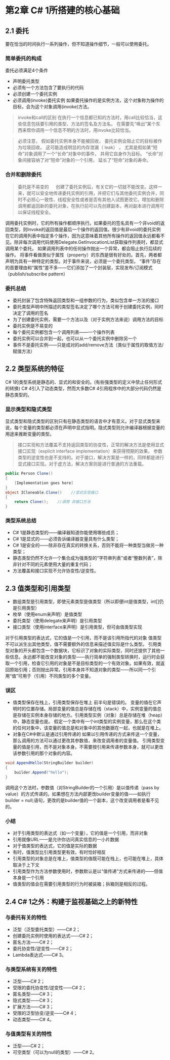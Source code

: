 # 第2章 C# 1所搭建的核心基础
## 2.1 委托
要在恰当的时间执行一系列操作，但不知道操作细节，一般可以使用委托。
### 简单委托的构成
委托必须满足4个条件
* 声明委托类型
* 必须有一个方法包含了要执行的代码
* 必须创建一个委托实例
* 必须调用(invoke)委托实例
  如果委托操作的是实例方法，这个对象称为操作的目标，会为这个对象调用(invoke)方法。
> invoke和call的区别
> 在执行一个信息都已知的方法时，用call比较恰当，这些信息包括要引用的类型、方法的签名及方法名。
> 在需要先“唤出”某个东西来帮你调用一个信息不明的方法时，用invoke比较恰当。

>必须注意， 假如委托实例本身不能被回收， 委托实例会阻止它的目标被作为垃圾回收。 这可能造成明显的内存泄漏（ leak） ， 尤其是假如某“短命”对象调用了一个“长命”对象中的事件， 并用它自身作为目标。 “长命”对象间接容纳了对“短命”对象的一个引用， 延长了“短命”对象的寿命。
### 合并和删除委托
> 委托是不易变的   
> 创建了委托实例后，有关它的一切就不能改变。这样一来，就可以安全地传递委托实例的引用，并把它们与其他委托实例合并，同时不必担心一致性、线程安全性或者是否有其他人试图更改它。增加和删除调用都返回新的委托对象，在执行前可以先创建副本，再对副本进行调用可以保证线程安全。

调用委托实例时，它的所有操作都顺序执行。如果委托的签名具有一个非void的返回类型，则Invoke的返回值是最后一个操作的返回值。很少有非void的委托实例在它的调用列表中指定多个操作，因为这意味着其他所有操作的返回值永远都看不见。除非每次调用代码使用Delegate.GetInvocationList获取操作列表时，都显式调用某个委托。
如果调用列表中的任何操作抛出一个异常，都会阻止执行后续的操作。
将事件看做类似于属性（property）的东西是很有好处的。首先，两者都声明为具有一种特定的类型。对于事件来说，必须是一个委托类型。
“事件”存在的首要理由和“属性”差不多——它们添加了一个封装层，实现发布/订阅模式（publish/subscribe pattern）
### 委托总结
* 委托封装了包含特殊返回类型和一组参数的行为，类似包含单一方法的接口
* 委托类型声明中所描述的类型签名决定了哪个方法可用于创建委托实例，同时决定了调用的签名
* 为了创建委托实例，需要一个方法以及（对于实例方法来说）调用方法的目标
* 委托实例是不易变的
* 每个委托实例都包含一个调用列表——一个操作列表
* 委托实例可以合并到一起，也可以从一个委托实例中删除另一个
* 事件不是委托实例——只是成对的add/remove方法（类似于属性的取值方法/赋值方法）

## 2.2 类型系统的特征
C# 1的类型系统是静态的、显式的和安全的。(有些强类型的定义中禁止任何形式的转换)
C# 4引入了动态类型，然而大多数C# 4引用程序中的大部分代码仍然是静态类型的。
### 显示类型和隐式类型
显式类型和隐式类型的区别只有在静态类型的语言中才有意义。对于显式类型来说，每个变量的类型都必须在声明中显式指明。隐式类型则允许编译器根据变量的用途来推断变量的类型。
> 接口实现和方法覆盖不支持返回类型的协变性，正常的解决方法是使用显式接口实现（explicit interface implementation）来获得预期的效果。
> 参数类型的逆变性也是不支持的。对于接口，解决方案是一样的，同样都是进行显式接口实现。对于虚方法，解决方案则是进行普通的方法重载。
```c#
public Person Clone()
{
    [Implementation goes here]
}
object ICloneable.Clone()    //显式实现接口
{
    return Clone();    //调用 非接口方法
}
```
### 类型系统总结
* C# 1是静态类型的——编译器知道你能使用哪些成员；
* C# 1是显式的——必须告诉编译器变量具有什么类型；
* C# 1是安全的——除非存在真实的转换关系，否则不能将一种类型当做另一种类型；
* 静态类型仍然不允许一个集合成为强类型的“字符串列表”或者“整数列表”，除非针对不同的元素使用大量的重复代码；
* 方法覆盖和接口实现不允许协变性/逆变性。

## 2.3 值类型和引用类型
* 数组类型是引用类型，即使元素类型是值类型（所以即便int是值类型，int[]仍是引用类型）
* 枚举（使用enum来声明）是值类型
* 委托类型（使用delegate来声明）是引用类型
* 接口类型（使用interface来声明）是引用类型，但可由值类型实现

对于引用类型的表达式，它的值是一个引用，而不是该引用所指代的对象
值类型不可以派生出其他类型，值不需要额外的信息来描述值实际是什么类型。
引用类型对象的开头都包含一个数据块，它标识了对象的实际类型，同时还提供了其他一些信息。永远都不能改变对象的类型——执行简单的强制类型转换时，运行时会获取一个引用，检查它引用的对象是不是目标类型的一个有效对象。如果有效，就返回原始引用；否则抛出异常。引用本身并不知道对象的类型——所以同一个引用“值”可用于（引用）不同类型的多个变量。
### 误区
* 值类型保存在栈上，引用类型保存在堆上
  前半句是错误的。
  变量的值在它声明时的位置存储。局部变量的值总是存储在栈（stack）中，实例变量的值总是存储在实例本身存储的地方。引用类型实例（对象）总是存储在堆（heap）中，静态变量也是。
  假定一个类中有一个int类型的实例变量，那么在这个类的任何对象中，该变量的值总是和对象中的其他数据在一起，也就是在堆上。
* 对象在C#中默认是通过引用传递的
如果以引用传递的方式来传送一个变量，那么调用的方法可以通过更改其参数值，来改变调用者的变量值。
引用类型变量的值是引用，而不是对象本身。不需要按引用来传递参数本身，就可以更改该参数引用的那个对象的内容。
```c#
void AppendHello(StringBuilder builder)
{
    builder.Append("hello");
}
```
调用这个方法时，参数值（对StringBuilder的一个引用）是以值传递（pass by value）的方式传递的。如果想在方法内部更改builder变量的值——如执行builder = null;语句，更改的是builder值的一个副本，这个改变调用者是看不见的。
### 小结
* 对于引用类型的表达式（如一个变量），它的值是一个引用，而非对象
* 引用就像URL——是允许你访问真实信息的一小片数据
* 对于值类型的表达式，它的值是实际的数据
* 有时，值类型比引用类型更有效，有时恰好相反
* 引用类型的对象总是在堆上，值类型的值既可能在栈上，也可能在堆上，具体取决于上下文
* 引用类型作为方法参数使用时，参数默认是以“值传递”方式来传递的——但值本身是一个引用
* 值类型的值会在需要引用类型的行为时被装箱；拆箱则是相反的过程。

## 2.4 C# 1之外：构建于监视基础之上的新特性
### 与委托有关的特性
* 泛型（泛型委托类型）——C# 2；
* 创建委托实例时使用的表达式——C# 2；
* 匿名方法——C# 2；
* 委托协变性/逆变性——C# 2；
* Lambda表达式——C# 3。

### 与类型系统有关的特性
* 泛型——C# 2；
* 受限的委托协变性/逆变性——C# 2；
* 匿名类型——C# 3；
* 隐式类型——C# 3；
* 扩展方法——C# 3；
* 受限的泛型协变/逆变——C# 4；
* 动态类型——C# 4。

### 与值类型有关的特性
* 泛型——C# 2；
* 可空类型（可以为null的类型）——C# 2。